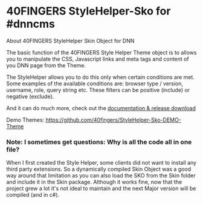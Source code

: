 # 40FINGERS StyleHelper-Sko for #dnncms

About 40FINGERS StyleHelper Skin Object for DNN

The basic function of the 40FINGERS Style Helper Theme object is to allows you to manipulate the CSS, Javascript links and meta tags and content of you DNN page from the Theme.

The StyleHelper allows you to do this only when certain conditions are met.
Some examples of the available conditions are: browser type / version, username, role, query string etc.
These filters can be positive (include) or negative (exclude).

And it can do much more, check out the [documentation & release download](https://www.40fingers.net/Products/DNN-Stylehelper)

Demo Themes: https://github.com/40fingers/StyleHelper-Sko-DEMO-Theme

### Note: I sometimes get questions: Why is all the code all in one file?

When I first created the Style Helper, some clients did not want to install any third party extensions.
So a dynamically compiled Skin Object was a good way around that limitation as you can also load the SKO from the Skin folder and include it in the Skin package.
Although it works fine, now that the project grew a lot it's not ideal to maintain and the next Major version will be compiled (and in c#).
